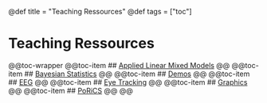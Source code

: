 @def title = "Teaching Ressources" 
@def tags = ["toc"] 
# Teaching Ressources

@@toc-wrapper
	@@toc-item ## [Applied Linear Mixed Models](applied-linear-mixed-models) @@
	@@toc-item ## [Bayesian Statistics](bayesian-statistics) @@
	@@toc-item ## [Demos](demos) @@
	@@toc-item ## [EEG](eeg) @@
	@@toc-item ## [Eye Tracking](eye-tracking) @@
	@@toc-item ## [Graphics](graphics) @@
	@@toc-item ## [PoRiCS](PoRiCS) @@
@@